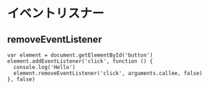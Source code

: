 # イベントリスナー

## removeEventListener

```ja
var element = document.getElementById('button')
element.addEventListener('click', function () {
  console.log('Hello')
  element.removeEventListener('click', arguments.callee, false)
}, false)
```
